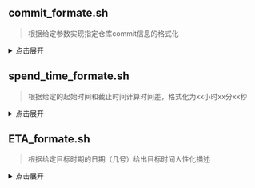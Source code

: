 ## commit_formate.sh

> 根据给定参数实现指定仓库commit信息的格式化

<details>
<summary>点击展开</summary>

### 使用方法
<details>
<summary>点击展开</summary>

```shell
./commit_formate.sh
```
</details>

### 输出
  
```shell
# - fix .....
# - update .....
```
</details>

## spend_time_formate.sh

> 根据给定的起始时间和截止时间计算时间差，格式化为xx小时xx分xx秒

<details>
<summary>点击展开</summary>
  
### 使用方法
<details>
<summary>点击展开</summary>

```shell
./spend_time_formate.sh [Start time] [End time] *[lang]
```
- Start time 起始时间戳 单位秒 date +%s
- End time 截止时间戳 单位秒 同上
- lang 输出语言 默认中文 选填'en' 英文
</details>

### 输出
```shell
# xx小时xx分xx秒
# 2h1m4s
```
</details>
  
## ETA_formate.sh

> 根据给定目标时期的日期（几号）给出目标时间人性化描述

<details>
<summary>点击展开</summary>

### 使用方法
<details>
<summary>点击展开</summary>
  
```shell
# 假设现在的日期为 2021-01-01,目标日期为2021-01-01
./ETA_formate.sh 01 15
./ETA_formate.sh 02 01
```
- 第一个参数 目标日期（几号）
- 第二个参数 目标时间（小时）
</details>

### 输出
```shell
# 今天下午 15:00
# 明天凌晨 01:00
```
</details>
